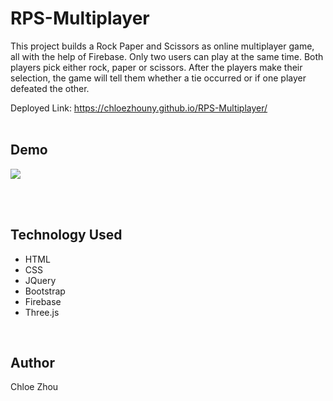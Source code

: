 # RPS-Multiplayer

This project builds a Rock Paper and Scissors as online multiplayer game, all with the help of Firebase. Only two users can play at the same time. Both players pick either rock, paper or scissors. After the players make their selection, the game will tell them whether a tie occurred or if one player defeated the other.

Deployed Link: https://chloezhouny.github.io/RPS-Multiplayer/
<br>
<br>

## Demo 

![](assets/images/demo.gif)

<br>
<br>

## Technology Used


* HTML
* CSS
* JQuery
* Bootstrap
* Firebase
* Three.js

<br>

## Author
Chloe Zhou